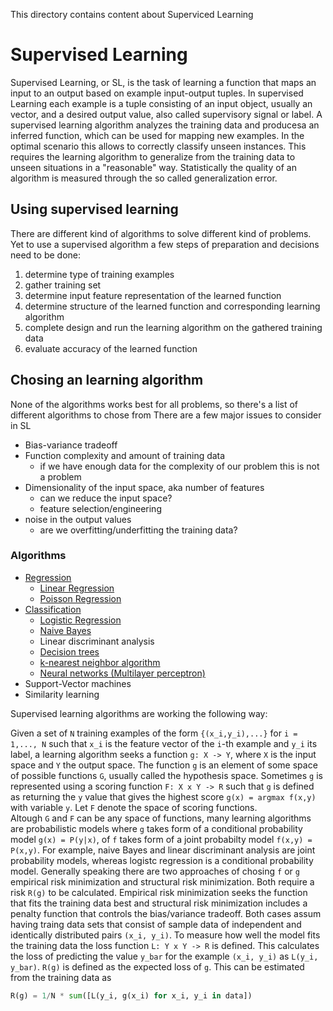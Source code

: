 This directory contains content about Superviced Learning

# Supervised Learning
Supervised Learning, or SL, is the task of learning a function that maps an input to an output based on example
input-output tuples. In supervised Learning each example is a tuple consisting of an input object, usually an vector,
and a desired output value, also called supervisory signal or label. A supervised learning algorithm
analyzes the training data and producesa an inferred function, which can be used for mapping new examples.
In the optimal scenario this allows to correctly classify unseen instances. This requires the learning
algorithm to generalize from the training data to unseen situations in a "reasonable" way.
Statistically the quality of an algorithm is measured through the so called generalization error.

## Using supervised learning
There are different kind of algorithms to solve different kind of problems.
Yet to use a supervised algorithm a few steps of preparation and decisions need to be done:
1. determine type of training examples
2. gather training set
3. determine input feature representation of the learned function
4. determine structure of the learned function and corresponding learning algorithm
5. complete design and run the learning algorithm on the gathered training data
6. evaluate accuracy of the learned function


## Chosing an learning algorithm
None of the algorithms works best for all problems, so there's a list of different algorithms to chose from
There are a few major issues to consider in SL
- Bias-variance tradeoff
- Function complexity and amount of training data
  - if we have enough data for the complexity of our problem this is not a problem 
- Dimensionality of the input space, aka number of features
  - can we reduce the input space?
  - feature selection/engineering
- noise in the output values
  - are we overfitting/underfitting the training data?

### Algorithms
- [Regression](Regression.ipynb)
  - [Linear Regression](Regression.ipynb)
  - [Poisson Regression](Regression.ipynb)
- [Classification](Classification.ipynb)
  - [Logistic Regression](Classification.ipynb)
  - [Naive Bayes](Classification.ipynb)
  - Linear discriminant analysis
  - [Decision trees](Classification.ipynb)
  - [k-nearest neighbor algorithm](Classification.ipynb)
  - [Neural networks (Multilayer perceptron)](Classification.ipynb)
- Support-Vector machines
- Similarity learning

Supervised learning algorithms are working the following way:

Given a set of `N` training examples of the form `{(x_i,y_i),...}` for `i = 1,..., N` such that `x_i` is the feature vector of the `i`-th example and `y_i` its label,
a learning algorithm seeks a function `g: X -> Y`, where `X` is the input space and `Y` the output space. The function `g` is an element of some space of possible functions `G`,
usually called the hypothesis space. Sometimes `g` is represented using a scoring function `F: X x Y -> R` such that `g` is defined as returning the `y` value that gives
the highest score `g(x) = argmax f(x,y)` with variable `y`. Let `F` denote the space of scoring functions.  
Altough `G` and `F` can be any space of functions, many learning algorithms are probabilistic models where `g` takes form of a conditional probability model `g(x) = P(y|x)`, of `f` takes form of a joint probabilty model `f(x,y) = P(x,y)`.
For example, naive Bayes and linear discriminant analysis are joint probability models, whereas logistc regression is a conditional probability model.
Generally speaking there are two approaches of chosing `f` or `g` empirical risk minimization and structural risk minimization. Both require
a risk `R(g)` to be calculated. Empirical risk minimization seeks the function that fits the training data best and structural risk minimization includes a penalty function that controls the bias/variance tradeoff.
Both cases assum having traing data sets that consist of sample data of independent and identically distributed pairs `(x_i, y_i)`.
To measure how well the model fits the training data the loss function `L: Y x Y -> R` is defined. 
This calculates the loss of predicting the value `y_bar` for the example `(x_i, y_i)` as `L(y_i, y_bar)`.
`R(g)` is defined as the expected loss of `g`. This can be estimated from the training data as
```python
R(g) = 1/N * sum([L(y_i, g(x_i) for x_i, y_i in data])
```
